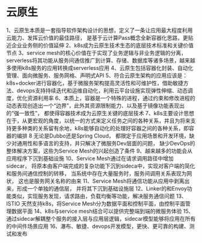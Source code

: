 # 云原生

1、云原生本质是一套指导软件架构设计的思想，定义了一条让应用最大程度利用云能力、发挥云价值的最佳路径， 是基于云计算Pass概念全新容器化思路，更贴近企业业务侧的价值延伸
2、k8s成为云原生技术生态的底层技术标准和关键价值节点
3、service mesh的核心价值在于实现了业务逻辑与非业务逻辑的分离，serverless将其功能从服务间通信推广到计算、存储、数据库等诸多场景，越来越多使用k8s服务的应用转换成serverless应用
4、云原生包括容器化封装、自动化管理、面向微服务、服务网格、声明式API
5、符合云原生架构的应用应该是：k8s+docker进行容器化，基于微服务架构提高灵活性和可维护性，借助敏捷方法、devops支持持续迭代和运维自动化，利用云平台设施实现弹性伸缩、动态调度，优化资源利用率
6、本质上，容器是一个特殊的进程，通过约束和修改进程的动态表现创造出一个“边界”，此外其资源限制能力、以及基于镜像功能表现出的“强一致性”， 都使得容器技术成为云原生关键的底层技术
7、k8s主要设计思想在于，从更宏观的角度，以统一的方式来定义任务之间的各种关系，并且为将来支持更多种类的关系留有余地，k8s能够自动化的处理好容器之间的各种关系，即容器的编排
8 无论是Dubbo还是Spring Cloud， 都限定于应用场景和开发环境，缺少对通用性和多语言的支持，并只解决了微服务Dev层面的问题， 缺少DevOps的整体解决方案，这些为Service Mesh的兴起创造了条件
9、越来越多的功能会从应用程序下沉到基础设施
10、Service Mesh通过在请求调用路径中增加sidecar， 将原本由客户端完成的复杂功能下沉到sideca中，实现对客户端的简化和服务间通信控制的转移， 当系统中存在大量服务时，服务间调用关系表现为网状， 这也是服务网关名称的由来
11、Service Mesh将通信功能从应用中剥离出来，形成一个单独的通信层， 并将其下沉到基础设施层
12、Linker的和Envoy功能类似，实现服务发现，请求路由，负载均衡等功能，解决服务通信问题
13、ISTIO 天然支持k8s，将Service Mesh分为数据平面和控制平面，由控制平面管理数据平面
14、k8s与service mesh结合可以提供完整端到端的微服务体验
15、通过sidecar解耦整个服务的接入层与应用层逻辑，sidecar模型能够将应用在所有的中间件场景应用
16、瀑布、敏捷、devops开发模型，更快、更可靠的构建、测试和发布
